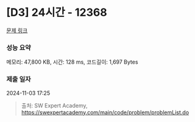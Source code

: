 # [D3] 24시간 - 12368 

[문제 링크](https://swexpertacademy.com/main/code/problem/problemDetail.do?contestProbId=AXsEBlLqedsDFARX) 

### 성능 요약

메모리: 47,800 KB, 시간: 128 ms, 코드길이: 1,697 Bytes

### 제출 일자

2024-11-03 17:25



> 출처: SW Expert Academy, https://swexpertacademy.com/main/code/problem/problemList.do